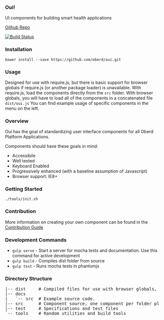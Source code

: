 ### Oui!

UI components for building smart health applications

[Github Repo](https://github.com/oberd/oui)

[![Build Status](https://jenkins.medamine.com/buildStatus/icon?job=oui)](https://jenkins.medamine.com/job/oui/)

### Installation

```
bower install --save https://github.com/oberd/oui.git
```

### Usage

Designed for use with require.js, but there is basic support for browser globals if require.js (or another package loader) is unavailable.  With require.js, load the components directly from the `src` folder.  With browser globals, you will have to load all of the components in a concatenated file `dist/oui.js`  You can find example usage of specific components in the menu on the left.


### Overview

Oui has the goal of standardizing user interface components for all Oberd Platform Applications.

Components should have these goals in mind:

* Accessibile
* Well tested
* Keyboard Enabled
* Progressively enhanced (with a baseline assumption of Javascript)
* Browser support: IE8+

### Getting Started

```
./tools/init.sh
```

### Contribution

More information on creating your own component can be found in the [Contribution Guide](https://github.com/oberd/oui/blob/master/CONTRIBUTION.md)

### Development Commands

* `gulp serve` - Start a server for mocha tests and documentation.  Use this command for active development
* `gulp build` - Compiles dist folder from source
* `gulp test` - Runs mocha tests in phantomjs

### Directory Structure

<pre>
|-- dist     # Compiled files for use with browser globals, compiled CSS
|-- docs
|   `-- src  # Example source code.
|-- src      # Component source, one component per folder please.
|-- test     # Specifications and test files
`-- tools    # Random utilities and build tools
</pre>
